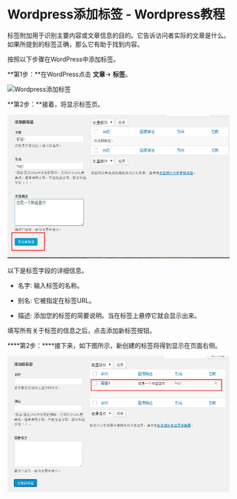 # Wordpress添加标签 - Wordpress教程

标签附加用于识别主要内容或文章信息的目的。它告诉访问者实际的文章是什么。如果所提到的标签正确，那么它有助于找到内容。

按照以下步骤在WordPress中添加标签。

**第1步：**在WordPress点击 **文章**-&gt; **标签**。

![Wordpress添加标签](../img/1-1510250R132b1.png "Wordpress添加标签")

**第2步：**接着，将显示标签页。

![](../img/1-1510250R520147.png)

以下是标签字段的详细信息。

*   名字: 输入标签的名称。

*   别名: 它被指定在标签URL。

*   描述: 添加您的标签的简要说明。当在标签上悬停它就会显示出来。

填写所有关于标签的信息之后，点击添加新标签按钮。

****第2步：****接下来，如下图所示，新创建的标签将得到显示在页面右侧。

![](../img/1-1510250R631541.png) 